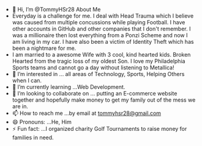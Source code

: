 - 👋 Hi, I’m @TommyHSr28 About Me
- Everyday is a challenge for me. I deal with Head Trauma which I believe was caused from multiple concussions while playing Football. I have other accounts in GitHub and other companies that I don't remember. I was a millionaire then lost everything from a Ponzi Scheme and now I am living in my car. I have also been a victim of Identity Theft which has been a nightmare for me. 
- I am married to a awesome Wife with 3 cool, kind hearted kids. Broken Hearted from the tragic loss of my oldest Son. I love my Philadelphia Sports teams and cannot go a day without listening to Metallica!
- 👀 I’m interested in ... all areas of Technology, Sports, Helping Others when I can.
- 🌱 I’m currently learning ...Web Development. 
- 💞️ I’m looking to collaborate on ... putting an E-commerce website together and hopefully make money to get my family out of the mess we are in.
- 📫 How to reach me ...by email at tommyhsr28@gmail.com
- 😄 Pronouns: ...He, Him
- ⚡ Fun fact: ...I organized charity Golf Tournaments to raise money for families in need.

<!---
TommyHSr28/TommyHSr28 is a ✨ special ✨ repository because its `README.md` (this file) appears on your GitHub profile.
You can click the Preview link to take a look at your changes.
--->
